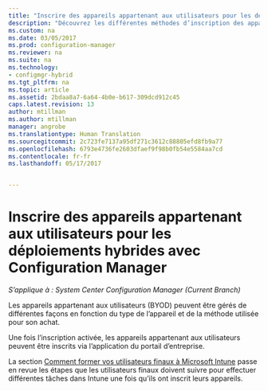 ```yaml
---
title: "Inscrire des appareils appartenant aux utilisateurs pour les déploiements hybrides avec Configuration Manager | Microsoft Docs"
description: "Découvrez les différentes méthodes d’inscription des appareils appartenant aux utilisateurs pour les déploiements hybrides avec Configuration Manager."
ms.custom: na
ms.date: 03/05/2017
ms.prod: configuration-manager
ms.reviewer: na
ms.suite: na
ms.technology:
- configmgr-hybrid
ms.tgt_pltfrm: na
ms.topic: article
ms.assetid: 2bdaa8a7-6a64-4b0e-b617-309dcd912c45
caps.latest.revision: 13
author: mtillman
ms.author: mtillman
manager: angrobe
ms.translationtype: Human Translation
ms.sourcegitcommit: 2c723fe7137a95df271c3612c88805efd8fb9a77
ms.openlocfilehash: 6793e4736fe2603dfaef9f98b0fb54e5584aa7cd
ms.contentlocale: fr-fr
ms.lasthandoff: 05/17/2017


---
```

# <a name="enroll-user-owned-devices-for-hybrid-deployments-with-configuration-manager"></a>Inscrire des appareils appartenant aux utilisateurs pour les déploiements hybrides avec Configuration Manager

*S’applique à : System Center Configuration Manager (Current Branch)*

Les appareils appartenant aux utilisateurs (BYOD) peuvent être gérés de différentes façons en fonction du type de l’appareil et de la méthode utilisée pour son achat.  

Une fois l’inscription activée, les appareils appartenant aux utilisateurs peuvent être inscrits via l’application du portail d’entreprise.

La section [Comment former vos utilisateurs finaux à Microsoft Intune](https://docs.microsoft.com/en-us/intune/deploy-use/what-to-tell-your-end-users-about-using-microsoft-intune) passe en revue les étapes que les utilisateurs finaux doivent suivre pour effectuer différentes tâches dans Intune une fois qu’ils ont inscrit leurs appareils.

